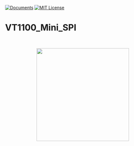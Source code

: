<!-- PROJECT SHIELDS -->
<!--
*** I'm using markdown "reference style" links for readability.
*** Reference links are enclosed in brackets [ ] instead of parentheses ( ).
*** See the bottom of this document for the declaration of the reference variables
*** for contributors-url, forks-url, etc. This is an optional, concise syntax you may use.
*** https://www.markdownguide.org/basic-syntax/#reference-style-links
-->
[![Documents][Docs-shield]][Docs-url]
[![MIT License][license-shield]][license-url]

<!-- Title -->
# VT1100_Mini_SPI

<!-- PROJECT LOGO -->
<!--
Place Logo here
-->
<br/>

<p align="center">
<img src="https://github.com/VertorixAU/VertorixAU.github.io/raw/main/Images/VT1100/VT1100Side.jpg" width="300" height="300">

<br/>

<!-- MARKDOWN LINKS & IMAGES -->
<!-- Douments Shield -->
[Docs-shield]: https://img.shields.io/badge/Docs-Just%20the%20Docs-blue
[Docs-url]: https://vertorixau.github.io/
<!-- License Shield -->
[license-shield]: https://img.shields.io/github/license/VertorixAU/CC2530.svg?style=flat-square
[license-url]: https://github.com/VertorixAU/CC2530/blob/master/LICENSE
